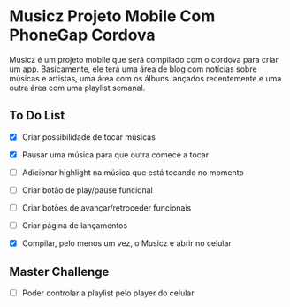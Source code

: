 # Musicz Projeto Mobile Com PhoneGap Cordova
Musicz é um projeto mobile que será compilado com o cordova para criar um app.
Basicamente, ele terá uma área de blog com notícias sobre músicas e artistas, uma área com os álbuns lançados recentemente e uma outra área com uma playlist semanal.

## To Do List

* [x] Criar possibilidade de tocar músicas

* [x] Pausar uma música para que outra comece a tocar

* [ ] Adicionar highlight na música que está tocando no momento

* [ ] Criar botão de play/pause funcional

* [ ] Criar botões de avançar/retroceder funcionais

* [ ] Criar página de lançamentos

* [x] Compilar, pelo menos um vez, o Musicz e abrir no celular 

## Master Challenge

* [ ] Poder controlar a playlist pelo player do celular